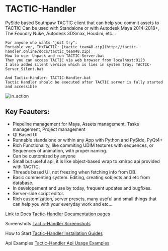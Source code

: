 # TACTIC-Handler
PySide based Southpaw TACTIC client that can help you commit assets to TACTIC
Can be used with Standalone or with Autodesk Maya 2014-2018+, The Foundry Nuke, Autodesk 3DSmax, Houdini, etc...
```
For anyone who wants "just try":
Portable ver, TH+TACTIC: [tactic_team48.zip](http://tacitc-handler.online/docs/tactic_team48.zip)
How to use: Unpack and run TACTIC-Server.bat
Then you can access TACTIC via web browser from localhost:9123
I also added silent version which is lies in system tray: TACTIC-Server_Silent.bat

And Tactic-Handler: TACTIC-Handler.bat
Tactic Handler should be executed after TACTIC server is fully started and accessible
```
![in_action](/screenshots/10.06.2020/in_action.gif)

## Key Feauters:
* Piepeline management for Maya, Assets management, Tasks management, Project management
* Qt Based UI
* Runnable standalone or within any App with Python and PySide, PyQt4+
* Rich Functionality, like commiting UDIM textures with sequences, or Sequences of animation, with proper naming.
* Can be customized by anyone
* Small but useful api, it is like object-based wrap to xmlrpc api provided with TACTIC.
* Threads based UI, not freezing when fetching info from DB.
* Basic commenting system. Editing, creating sobjects and etc from database.
* In developement and use by today, frequent updates and bugfixes.
* Server-side script editor.
* Rich customization, server presets, many useful and small things that can help you with your everyday work and etc...

Link to Docs [Tactic-Handler Documentation pages](http://tacitc-handler.online/docs/)

Screenshots [Tactic-Handler Screenshots](http://tacitc-handler.online/docs/screenshots/)

How to Start [Tactic-Handler Installation Guides](http://tacitc-handler.online/docs/requirements/)

Api Examples [Tactic-Handler Api Usage Examples](http://tacitc-handler.online/docs/api_reference/)
